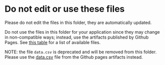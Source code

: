# Do not edit or use these files
Please do not edit the files in this folder, they are automatically updated.

Do not use the files in this folder for your application since they may change in non-compatible
ways; instead, use the artifacts published by Github Pages. See
[this table](../README.md#use-the-data) for a list of available files.

NOTE: the file `data.csv` is deprecated and will be removed from this folder. Please use the
[data.csv](https://open-covid-19.github.io/data/data.csv) file from the Github pages artifacts
instead.